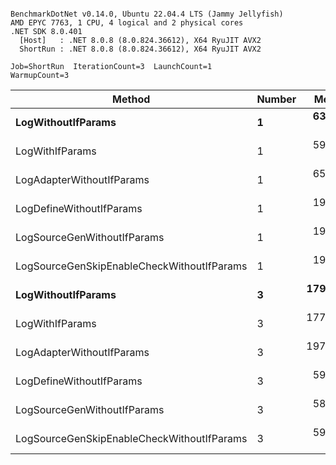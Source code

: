 ```

BenchmarkDotNet v0.14.0, Ubuntu 22.04.4 LTS (Jammy Jellyfish)
AMD EPYC 7763, 1 CPU, 4 logical and 2 physical cores
.NET SDK 8.0.401
  [Host]   : .NET 8.0.8 (8.0.824.36612), X64 RyuJIT AVX2
  ShortRun : .NET 8.0.8 (8.0.824.36612), X64 RyuJIT AVX2

Job=ShortRun  IterationCount=3  LaunchCount=1  
WarmupCount=3  

```
| Method                                     | Number | Mean      | Error    | StdDev   | Min       | Max       | Gen0   | Allocated |
|------------------------------------------- |------- |----------:|---------:|---------:|----------:|----------:|-------:|----------:|
| **LogWithoutIfParams**                         | **1**      |  **63.85 ns** | **3.192 ns** | **0.175 ns** |  **63.72 ns** |  **64.05 ns** | **0.0010** |      **88 B** |
| LogWithIfParams                            | 1      |  59.33 ns | 8.350 ns | 0.458 ns |  59.05 ns |  59.86 ns | 0.0010 |      88 B |
| LogAdapterWithoutIfParams                  | 1      |  65.08 ns | 4.672 ns | 0.256 ns |  64.85 ns |  65.36 ns | 0.0010 |      88 B |
| LogDefineWithoutIfParams                   | 1      |  19.84 ns | 1.890 ns | 0.104 ns |  19.77 ns |  19.95 ns |      - |         - |
| LogSourceGenWithoutIfParams                | 1      |  19.80 ns | 0.286 ns | 0.016 ns |  19.78 ns |  19.81 ns |      - |         - |
| LogSourceGenSkipEnableCheckWithoutIfParams | 1      |  19.37 ns | 2.921 ns | 0.160 ns |  19.19 ns |  19.49 ns |      - |         - |
| **LogWithoutIfParams**                         | **3**      | **179.30 ns** | **2.898 ns** | **0.159 ns** | **179.14 ns** | **179.45 ns** | **0.0031** |     **264 B** |
| LogWithIfParams                            | 3      | 177.93 ns | 2.245 ns | 0.123 ns | 177.79 ns | 178.01 ns | 0.0031 |     264 B |
| LogAdapterWithoutIfParams                  | 3      | 197.51 ns | 2.143 ns | 0.117 ns | 197.42 ns | 197.65 ns | 0.0031 |     264 B |
| LogDefineWithoutIfParams                   | 3      |  59.03 ns | 1.000 ns | 0.055 ns |  58.97 ns |  59.08 ns |      - |         - |
| LogSourceGenWithoutIfParams                | 3      |  58.20 ns | 0.918 ns | 0.050 ns |  58.16 ns |  58.26 ns |      - |         - |
| LogSourceGenSkipEnableCheckWithoutIfParams | 3      |  59.78 ns | 3.451 ns | 0.189 ns |  59.64 ns |  60.00 ns |      - |         - |
